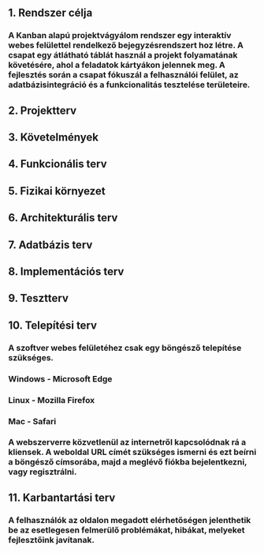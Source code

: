 ## 1. Rendszer célja

### A Kanban alapú projektvágyálom rendszer egy interaktív webes felülettel rendelkező bejegyzésrendszert hoz létre. A csapat egy átlátható táblát használ a projekt folyamatának követésére, ahol a feladatok kártyákon jelennek meg. A fejlesztés során a csapat fókuszál a felhasználói felület, az adatbázisintegráció és a funkcionalitás tesztelése területeire.

## 2. Projektterv

## 3. Követelmények

## 4. Funkcionális terv

## 5. Fizikai környezet

## 6. Architekturális terv

## 7. Adatbázis terv

## 8. Implementációs terv

## 9. Tesztterv

## 10. Telepítési terv

### A szoftver webes felületéhez csak egy böngésző telepítése szükséges.

### Windows - Microsoft Edge

### Linux - Mozilla Firefox

### Mac - Safari

### A webszerverre közvetlenül az internetről kapcsolódnak rá a kliensek. A weboldal URL címét szükséges ismerni és ezt beírni a böngésző címsorába, majd a meglévő fiókba bejelentkezni, vagy regisztrálni.

## 11. Karbantartási terv

### A felhasználók az oldalon megadott elérhetőségen jelenthetik be az esetlegesen felmerülő problémákat, hibákat, melyeket fejlesztőink javítanak.
